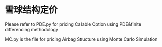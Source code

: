 # 雪球结构定价

Please refer to PDE.py for pricing Callable Option using PDE&finite differencing methodology

MC.py is the file for pricing Airbag Structure using Monte Carlo Simulation
